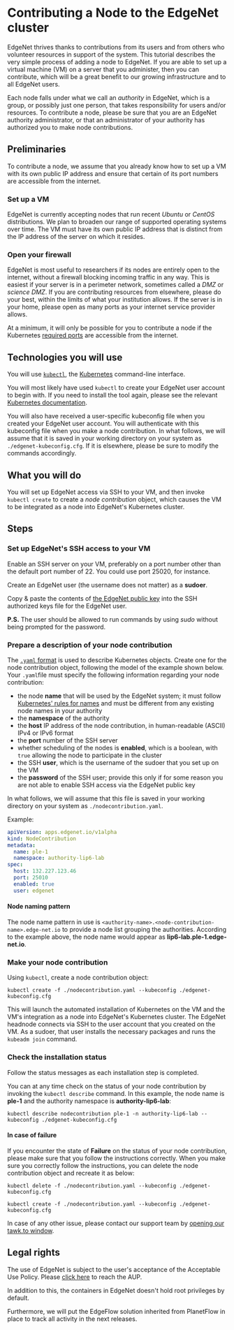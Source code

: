 # Contributing a Node to the EdgeNet cluster

EdgeNet thrives thanks to contributions from its users and from others who volunteer resources in support of the system. This tutorial describes the very simple process of adding a node to EdgeNet. If you are able to set up a virtual machine (VM) on a server that you administer, then you can contribute, which will be a great benefit to our growing infrastructure and to all EdgeNet users.

Each node falls under what we call an *authority* in EdgeNet, which is a group, or possibly just one person, that takes responsibility for users and/or resources. To contribute a node, please be sure that you are an EdgeNet authority administrator, or that an administrator of your authority has authorized you to make node contributions.

## Preliminaries

To contribute a node, we assume that you already know how to set up a VM with its own public IP address and ensure that certain of its port numbers are accessible from the internet.

### Set up a VM

EdgeNet is currently accepting nodes that run recent *Ubuntu* or *CentOS* distributions. We plan to broaden our range of supported operating systems over time. The VM must have its own public IP address that is distinct from the IP address of the server on which it resides.

### Open your firewall

EdgeNet is most useful to researchers if its nodes are entirely open to the internet, without a firewall blocking incoming traffic in any way. This is easiest if your server is in a perimeter network, sometimes called a *DMZ* or *science DMZ*. If you are contributing resources from elsewhere, please do your best, within the limits of what your institution allows. If the server is in your home, please open as many ports as your internet service provider allows.

At a minimum, it will only be possible for you to contribute a node if the Kubernetes [required ports](https://kubernetes.io/docs/setup/production-environment/tools/kubeadm/install-kubeadm/#check-required-ports) are accessible from the internet.

## Technologies you will use

You will use [``kubectl``](https://kubernetes.io/docs/reference/kubectl/overview/), the [Kubernetes](https://kubernetes.io/) command-line interface.

You will most likely have used ``kubectl`` to create your EdgeNet user account to begin with. If you need to install the tool again, please see the relevant [Kubernetes documentation](https://kubernetes.io/docs/tasks/tools/install-kubectl/).

You will also have received a user-specific kubeconfig file when you created your EdgeNet user account. You will authenticate with this kubeconfig file when you make a node contribution. In what follows, we will assume that it is saved in your working directory on your system as ``./edgenet-kubeconfig.cfg``. If it is elsewhere, please be sure to modify the commands accordingly.


## What you will do

You will set up EdgeNet access via SSH to your VM, and then invoke ```kubectl create``` to create a *node contribution* object, which causes the VM to be integrated as a node into EdgeNet's Kubernetes cluster.


## Steps

### Set up EdgeNet's SSH access to your VM

Enable an SSH server on your VM, preferably on a port number other than the default port number of 22. You could use port 25020, for instance.

Create an EdgeNet user (the username does not matter) as a **sudoer**.

Copy & paste the contents of [the EdgeNet public key](https://github.com/EdgeNet-project/edgenet/blob/master/configs/id_rsa.pub) into the SSH authorized keys file for the EdgeNet user.

**P.S.** The user should be allowed to run commands by using *sudo* without being prompted for the password.

### Prepare a description of your node contribution

The [``.yaml`` format](https://kubernetes.io/docs/concepts/overview/working-with-objects/kubernetes-objects/) is used to describe Kubernetes objects. Create one for the node contribution object, following the model of the example shown below. Your ``.yaml``file must specify the following information regarding your node contribution:
- the node **name** that will be used by the EdgeNet system; it must follow [Kubernetes' rules for names](https://kubernetes.io/docs/concepts/overview/working-with-objects/names/) and must be different from any existing node names in your authority
- the **namespace** of the authority
- the **host** IP address of the node contribution, in human-readable (ASCII) IPv4 or IPv6 format
- the **port** number of the SSH server
- whether scheduling of the nodes is **enabled**, which is a boolean, with ```true``` allowing the node to participate in the cluster
- the SSH **user**, which is the username of the sudoer that you set up on the VM
- the **password** of the SSH user; provide this only if for some reason you are not able to enable SSH access via the EdgeNet public key

In what follows, we will assume that this file is saved in your working directory on your system as ``./nodecontribution.yaml``.

Example:
```yaml
apiVersion: apps.edgenet.io/v1alpha
kind: NodeContribution
metadata:
  name: ple-1
  namespace: authority-lip6-lab
spec:
  host: 132.227.123.46
  port: 25010
  enabled: true
  user: edgenet
```

#### Node naming pattern

The node name pattern in use is `<authority-name>.<node-contribution-name>.edge-net.io` to provide a node list grouping the authorities. According to the example above, the node name would appear as **lip6-lab.ple-1.edge-net.io**.

### Make your node contribution

Using ``kubectl``, create a node contribution object:

```
kubectl create -f ./nodecontribution.yaml --kubeconfig ./edgenet-kubeconfig.cfg
```

This will launch the automated installation of Kubernetes on the VM and the VM's integration as a node into EdgeNet's Kubernetes cluster. The EdgeNet headnode connects via SSH to the user account that you created on the VM. As a sudoer, that user installs the necessary packages and runs the ```kubeadm join``` command.


### Check the installation status

Follow the status messages as each installation step is completed.

You can at any time check on the status of your node contribution by invoking the ```kubectl describe``` command. In this example, the node name is **ple-1** and the authority namespace is **authority-lip6-lab**:

```
kubectl describe nodecontribution ple-1 -n authority-lip6-lab --kubeconfig ./edgenet-kubeconfig.cfg
```

#### In case of failure

If you encounter the state of **Failure** on the status of your node contribution, please make sure that you follow the instructions correctly. When you make sure you correctly follow the instructions, you can delete the node contribution object and recreate it as below:

```
kubectl delete -f ./nodecontribution.yaml --kubeconfig ./edgenet-kubeconfig.cfg
```

```
kubectl create -f ./nodecontribution.yaml --kubeconfig ./edgenet-kubeconfig.cfg
```

In case of any other issue, please contact our support team by [opening our tawk.to window](https://tawk.to/edgenet).

## Legal rights

The use of EdgeNet is subject to the user's acceptance of the Acceptable Use Policy. Please [click here](https://edge-net.org/aup.html) to reach the AUP.

In addition to this, the containers in EdgeNet doesn't hold root privileges by default.

Furthermore, we will put the EdgeFlow solution inherited from PlanetFlow in place to track all activity in the next releases.
